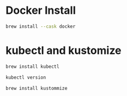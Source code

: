 # Docker Install

```sh
brew install --cask docker
```

# kubectl and kustomize

```sh
brew install kubectl

kubectl version
```

```sh
brew install kustommize
```
